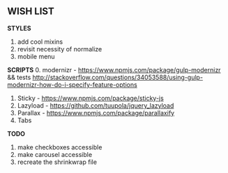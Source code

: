 **WISH LIST**
----------------------------------------------------
**STYLES**
1. add cool mixins
2. revisit necessity of normalize
3. mobile menu


**SCRIPTS**
0. modernizr - https://www.npmjs.com/package/gulp-modernizr && tests http://stackoverflow.com/questions/34053588/using-gulp-modernizr-how-do-i-specify-feature-options
1. Sticky - https://www.npmjs.com/package/sticky-js
2. Lazyload - https://github.com/tuupola/jquery_lazyload
3. Parallax - https://www.npmjs.com/package/parallaxify
4. Tabs


**TODO**
1. make checkboxes accessible
2. make carousel accessible
3. recreate the shrinkwrap file